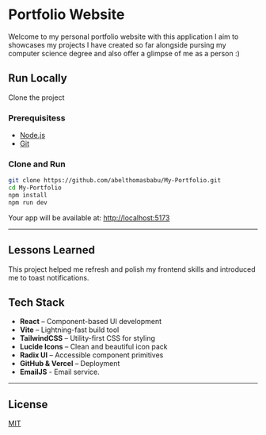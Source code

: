 # Portfolio Website

Welcome to my personal portfolio website with this application I aim to showcases my projects I have created so far alongside pursing my computer science degree and also offer a glimpse of me as a person :) 

## Run Locally

Clone the project

### Prerequisitess

* [Node.js](https://nodejs.org/)
* [Git](https://git-scm.com/)

### Clone and Run

```bash
git clone https://github.com/abelthomasbabu/My-Portfolio.git
cd My-Portfolio
npm install
npm run dev
```

Your app will be available at: [http://localhost:5173](http://localhost:5173)

---

## Lessons Learned

This project helped me refresh and polish my frontend skills and introduced me to toast notifications. 

## Tech Stack

* **React** – Component-based UI development
* **Vite** – Lightning-fast build tool
* **TailwindCSS** – Utility-first CSS for styling
* **Lucide Icons** – Clean and beautiful icon pack
* **Radix UI** – Accessible component primitives
* **GitHub & Vercel** – Deployment
* **EmailJS** - Email service.

---

## License

[MIT](https://choosealicense.com/licenses/mit/)
